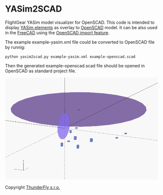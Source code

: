 # YASim2SCAD

FlightGear YASim model visualizer for OpenSCAD. This code is intended to display [YASim elements](http://wiki.flightgear.org/YASim) as overlay to [OpenSCAD](https://www.openscad.org/) model.  It can be also used in the [FreeCAD](https://www.freecadweb.org/) using the [OpenSCAD import feature](https://wiki.freecadweb.org/Import_OpenSCAD_code).

The example example-yasim.xml file could be converted to OpenSCAD file by runnig:

```
python yasim2scad.py example-yasim.xml example-openscad.scad
```
Then the generated example-openscad.scad file should be opened in OpenSCAD as standard project file.

![OpenSCAD Screenshot](doc/img/scad_view.png)




Copyright [ThunderFly s.r.o.](https://www.thunderfly.cz/)
